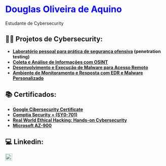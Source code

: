 <h1 style="color: blue;">Douglas Oliveira de Aquino<br/></h1><a>Estudante de Cybersecurity</a>

<h2>👨‍💻 Projetos de Cybersecurity:</h2>

- <b>[Laboratório pessoal para prática de segurança ofensiva](https://github.com/Dogit0mg/Laboratorio-pessoal) (penetration testing)</b>
- <b>[Coleta e Análise de Informações com OSINT](https://github.com/Dogit0mg/Coleta-e-analise-de-informacoes-com-OSINT)</b>
- <b>[Desenvolvimento e Execução de Malware para Acesso Remoto](https://github.com/Dogit0mg/Desenvolvimento-e-Execucao-de-Malware-para-Acesso-Remoto)</b>
- <b>[Ambiente de Monitoramento e Resposta com EDR e Malware Personalizado](https://github.com/Dogit0mg/Ambiente-de-monitoramento)</b>
<h2>📚 Certificados:</h2>

- <a href="https://coursera.org/share/c561444499c7f312a5c9144b4d020a80" target="_blank"><b>Google Cibersecurity Certificate </b></a><br/>
- <a href="https://www.credly.com/badges/62dc0bba-e80c-4303-9cac-b56d692d1bbe/linked_in_profile" target="_blank"><b>Comptia Security + (SY0-701) </b></a><br/>
- <a href="https://www.udemy.com/certificate/UC-5e24180f-9b78-4bd0-887c-bee32bb626e6/" target="_blank"><b>Real World Ethical Hacking: Hands-on Cybersecurity</b></a><br/>
- <a href="https://learn.microsoft.com/pt-br/users/douglasaquino-0368/transcript/7olrlcwwy5p41yx?tab=credentials-tab&source=docs" target="_blank"><b>Microsoft AZ-900</b></a><br/>

<h2>💻 Linkedin:</h2>

[<img align="left" alt="JoshMadakor | LinkedIn" width="22px" src="https://cdn.jsdelivr.net/npm/simple-icons@v3/icons/linkedin.svg" />][linkedin]

[linkedin]: https://linkedin.com/in/douglas-oliveira-de-aquino



<!--
**joshmadakor1/joshmadakor1** is a ✨ _special_ ✨ repository because its `README.md` (this file) appears on your GitHub profile.

Here are some ideas to get you started:

- 🔭 I’m currently working on ...
- 🌱 I’m currently learning ...
- 👯 I’m looking to collaborate on ...
- 🤔 I’m looking for help with ...
- 💬 Ask me about ...
- 📫 How to reach me: ...
- 😄 Pronouns: ...
- ⚡ Fun fact: ...
-->
